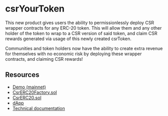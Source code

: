 # csrYourToken

This new product gives users the ability to permissionlessly deploy CSR wrapper contracts for any ERC-20 token. This will allow them and any other holder of the token to wrap to a CSR version of said token, and claim CSR rewards generated via usage of this newly created csrToken.

Communities and token holders now have the ability to create extra revenue for themselves with no economic risk by deploying these wrapper contracts, and claiming CSR rewards!

## Resources

- [Demo (mainnet)](https://csrcanto.xyz)
- [CsrERC20Factory.sol](https://gitlab.com/csrCANTO/contracts/-/blob/main/contracts/CsrTokens/CsrERC20Factory.sol)
- [CsrERC20.sol](https://gitlab.com/csrCANTO/contracts/-/blob/main/contracts/CsrTokens/CsrERC20.sol)
- [dApp](https://gitlab.com/csrCANTO/dapp)
- [Technical documentation](https://docs.csrcanto.xyz/contracts/CsrTokens/index.html)
